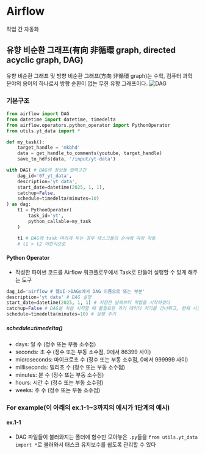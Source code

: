 # Airflow
작업 간 자동화

## 유향 비순환 그래프(有向 非循環 graph, directed acyclic graph, **DAG**)
유향 비순환 그래프 및 방향 비순환 그래프(方向 非循環 graph)는 수학, 컴퓨터 과학 분야의 용어의 하나로서 방향 순환이 없는 무한 유향 그래프이다.
![DAG](https://upload.wikimedia.org/wikipedia/commons/thumb/c/c6/Topological_Ordering.svg/500px-Topological_Ordering.svg.png)

### 기본구조
```py
from airflow import DAG
from datetime import datetime, timedelta
from airflow.operators.python_operator import PythonOperator
from utils.yt_data import *

def my_task():
    target_handle = 'mkbhd'
    data = get_handle_to_comments(youtube, target_handle)
    save_to_hdfs(data, '/input/yt-data')

with DAG( # DAG의 정보들 입력구간
    dag_id='07_yt_data',
    description='yt data',
    start_date=datetime(2025, 1, 1),
    catchup=False,
    schedule=timedelta(minutes=10)
) as dag:
    t1 = PythonOperator(
        task_id='yt',
        python_callable=my_task
    )

    t1 # DAG에 task 여러개 두는 경우 태스크들의 순서에 따라 작동
    # t1 > t2 이런식으로
```

#### Python Operator
- 작성한 파이썬 코드를 Airflow 워크플로우에서 Task로 만들어 실행할 수 있게 해주는 도구

```python
dag_id='airflow # 웹UI->DAGs에서 DAG 이름으로 뜨는 부분'
description='yt data' # DAG 설명
start_date=datetime(2025, 1, 1) # 지정한 날짜부터 작업을 시작하겠다
catchup=False # DAG을 처음 시작할 때 불필요한 과거 데이터 처리를 건너뛰고, 현재 시점부터 스케줄에 따라 실행되도록 하고 싶을 때 사용
schedule=timedelta(minutes=10) # 실행 주기
```
##### schedule=timedelta()
- days: 일 수 (정수 또는 부동 소수점)
- seconds: 초 수 (정수 또는 부동 소수점, 0에서 86399 사이)
- microseconds: 마이크로초 수 (정수 또는 부동 소수점, 0에서 999999 사이)
- milliseconds: 밀리초 수 (정수 또는 부동 소수점)
- minutes: 분 수 (정수 또는 부동 소수점)
- hours: 시간 수 (정수 또는 부동 소수점)
- weeks: 주 수 (정수 또는 부동 소수점)

### For example(이 아래의 ex.1-1~3까지의 예시가 1단계의 예시)
#### ex.1-1
-  DAG 파일들이 불러와지는 폴더에 함수만 모아놓은 `.py`들을 `from utils.yt_data import *`로 불러와서 태스크 유지보수를 쉽도록 관리할 수 있다
